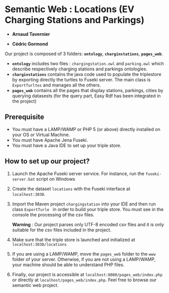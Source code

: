 # Semantic Web : Locations (EV Charging Stations and Parkings)

- **Arnaud Tavernier** 

- **Cédric Gormond**



Our project is composed of 3 folders:  **`ontology`**,  **`charginstations`**, **`pages_web`**.

- **`ontology`** includes two files : `chargingstation.owl` and `parking.owl` which describe respectively charging stations and parkings ontologies.
- **`charginstations`** contains the java code used to populate the triplestore by exporting directly the turtles to Fuseki server. The main class is `ExportTurltes` and manages all the others.
- **`pages_web`** contains all the pages that display stations, parkings, cities by querying datasests (for the query part, Easy Rdf has been integrated in the project)

## Prerequisite

- You must have a LAMP/WAMP or PHP 5 (or above) directly installed on your OS or Virtual Machine.
- You must have Apache Jena Fuseki.
- You must have a Java IDE to set up your triple store. 

##  How to set up our project?

1. Launch the Apache Fuseki server service. For instance,  run the `fuseki-server.bat` script on Windows

2. Create the dataset `locations` with the Fuseki interface at `localhost:3030`.  

3. Import the Maven project `chargingstation` into your IDE and then run class `ExportTurle ` in order to build your triple store. You must see in the console the processing of the csv files.

	**Warning** : Our project parses only UTF-8 encoded csv files and it is only suitable for the csv files included in the project.

4. Make sure that the triple store is launched and initialized at `localhost:3030/locations`

5. If you are using a LAMP/WAMP, move the `pages_web` folder to the `www` folder of your server. Otherwise, if you are not using a LAMP/WAMP, your machine should be able to understand PHP files.

6. Finally, our project is accessible at `localhost:8080/pages_web/index.php` or directly at `localhost/pages_web/index.php`. Feel free to browse our semantic web project.

	


